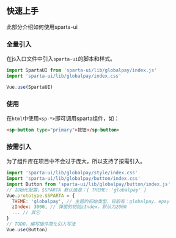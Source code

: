 快速上手
---
此部分介绍如何使用sparta-ui

### 全量引入
在js入口文件中引入`sparta-ui`的脚本和样式。

```js
import SpartaUI from 'sparta-ui/lib/globalpay/index.js'
import 'sparta-ui/lib/globalpay/index.css'

Vue.use(SpartaUI)
```

### 使用
在`html`中使用`<sp-*>`即可调用sparta组件，如：

```html
<sp-button type="primary">按钮</sp-button>
```

### 按需引入
为了组件库在项目中不会过于庞大，所以支持了按需引入。

```js
import 'sparta-ui/lib/globalpay/style/index.css'
import 'sparta-ui/lib/globalpay/button/index.css'
import Button from 'sparta-ui/lib/globalpay/button/index.js'
// 初始化配置，$SPARTA 默认值是：{ THEME: 'globalpay' }
Vue.prototype.$SPARTA = {
  THEME: 'globalpay', // 主题的初始类型，目前有：globalpay、epay
  zIndex: 3000, // 弹窗的初始zIndex，默认为2000
  ... // 其它
}
// TODO，编写插件简化引入写法
Vue.use(Button)
```